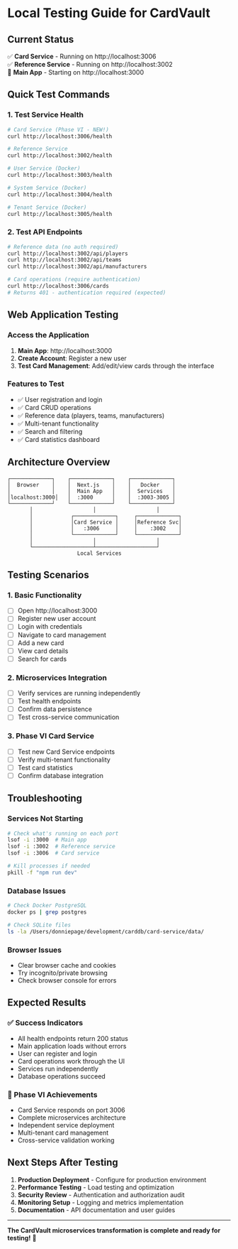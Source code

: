 # Local Testing Guide for CardVault

## Current Status
✅ **Card Service** - Running on http://localhost:3006  
✅ **Reference Service** - Running on http://localhost:3002  
🚀 **Main App** - Starting on http://localhost:3000

## Quick Test Commands

### 1. Test Service Health
```bash
# Card Service (Phase VI - NEW!)
curl http://localhost:3006/health

# Reference Service  
curl http://localhost:3002/health

# User Service (Docker)
curl http://localhost:3003/health

# System Service (Docker)
curl http://localhost:3004/health

# Tenant Service (Docker)
curl http://localhost:3005/health
```

### 2. Test API Endpoints
```bash
# Reference data (no auth required)
curl http://localhost:3002/api/players
curl http://localhost:3002/api/teams  
curl http://localhost:3002/api/manufacturers

# Card operations (require authentication)
curl http://localhost:3006/cards
# Returns 401 - authentication required (expected)
```

## Web Application Testing

### Access the Application
1. **Main App**: http://localhost:3000
2. **Create Account**: Register a new user
3. **Test Card Management**: Add/edit/view cards through the interface

### Features to Test
- ✅ User registration and login
- ✅ Card CRUD operations  
- ✅ Reference data (players, teams, manufacturers)
- ✅ Multi-tenant functionality
- ✅ Search and filtering
- ✅ Card statistics dashboard

## Architecture Overview

```
┌─────────────┐    ┌─────────────┐    ┌─────────────┐
│  Browser    │    │  Next.js    │    │   Docker    │
│             │    │  Main App   │    │  Services   │
│localhost:3000│   │  :3000      │    │  :3003-3005 │
└─────────────┘    └─────────────┘    └─────────────┘
       │                   │                   │
       │            ┌─────────────┐     ┌─────────────┐
       │            │Card Service │     │Reference Svc│
       │            │   :3006     │     │    :3002    │
       │            └─────────────┘     └─────────────┘
       │                   │                   │
       └───────────────────┴───────────────────┘
                      Local Services
```

## Testing Scenarios

### 1. Basic Functionality
- [ ] Open http://localhost:3000
- [ ] Register new user account
- [ ] Login with credentials
- [ ] Navigate to card management
- [ ] Add a new card
- [ ] View card details
- [ ] Search for cards

### 2. Microservices Integration  
- [ ] Verify services are running independently
- [ ] Test health endpoints
- [ ] Confirm data persistence
- [ ] Test cross-service communication

### 3. Phase VI Card Service
- [ ] Test new Card Service endpoints
- [ ] Verify multi-tenant functionality  
- [ ] Test card statistics
- [ ] Confirm database integration

## Troubleshooting

### Services Not Starting
```bash
# Check what's running on each port
lsof -i :3000  # Main app
lsof -i :3002  # Reference service
lsof -i :3006  # Card service

# Kill processes if needed
pkill -f "npm run dev"
```

### Database Issues
```bash
# Check Docker PostgreSQL
docker ps | grep postgres

# Check SQLite files
ls -la /Users/donniepage/development/carddb/card-service/data/
```

### Browser Issues
- Clear browser cache and cookies
- Try incognito/private browsing
- Check browser console for errors

## Expected Results

### ✅ Success Indicators
- All health endpoints return 200 status
- Main application loads without errors
- User can register and login
- Card operations work through the UI
- Services run independently
- Database operations succeed

### 🚀 Phase VI Achievements  
- Card Service responds on port 3006
- Complete microservices architecture
- Independent service deployment
- Multi-tenant card management
- Cross-service validation working

## Next Steps After Testing
1. **Production Deployment** - Configure for production environment
2. **Performance Testing** - Load testing and optimization  
3. **Security Review** - Authentication and authorization audit
4. **Monitoring Setup** - Logging and metrics implementation
5. **Documentation** - API documentation and user guides

---

**The CardVault microservices transformation is complete and ready for testing!** 🎉